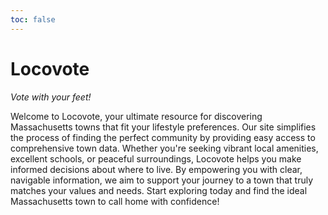 ```yaml
---
toc: false
---
```


# Locovote

*Vote with your feet!*

Welcome to Locovote, your ultimate resource for discovering Massachusetts towns that fit your lifestyle preferences. Our site simplifies the process of finding the perfect community by providing easy access to comprehensive town data. Whether you're seeking vibrant local amenities, excellent schools, or peaceful surroundings, Locovote helps you make informed decisions about where to live. By empowering you with clear, navigable information, we aim to support your journey to a town that truly matches your values and needs. Start exploring today and find the ideal Massachusetts town to call home with confidence!

